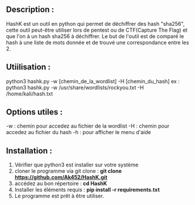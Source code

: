 ## Description :

HashK est un outil en python qui permet de déchiffrer des hash "sha256", cette outil peut-être utiliser lors de pentest ou de CTF(Capture The Flag) et que l'on à un hash sha256 à déchiffrer. Le but de l'outil est de comparé le hash à une liste de mots donnée et de trouvé une correspondance entre les 2.

## Utiilisation :
python3 hashk.py -w [chemin_de_la_wordlist] -H [chemin_du_hash]
ex : python3 hashk.py -w /usr/share/wordlists/rockyou.txt -H /home/kali/hash.txt

## Options utiles :
-w : chemin pour accedez au fichier de la wordlist
-H : chemin pour accedez au fichier du hash
-h : pour afficher le menu d'aide

## Installation :
1. Vérifier que python3 est installer sur votre système
2. cloner le programme via git clone :
**git clone https://github.com/Ak452/HashK.git**
4. accédez au bon répertoire :
   **cd HashK**
5. Installer les éléments requis :
   **pip install -r requirements.txt**
6. Le programme est prêt à être utiliser.
